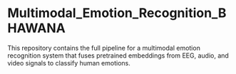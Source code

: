 # Multimodal_Emotion_Recognition_BHAWANA
This repository contains the full pipeline for a multimodal emotion recognition system that fuses pretrained embeddings from EEG, audio, and video signals to classify human emotions.
